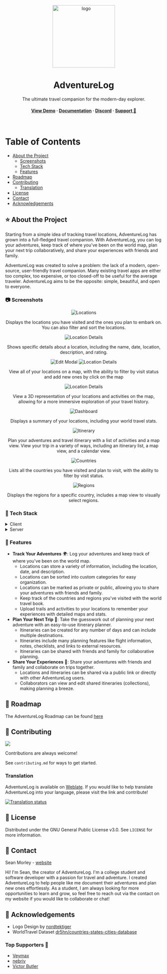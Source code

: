 <div align="center">

  <img src="brand/adventurelog.png" alt="logo" width="200" height="auto" />
  <h1>AdventureLog</h1>
  
  <p>
    The ultimate travel companion for the modern-day explorer.
  </p>
   
<h4>
    <a href="https://demo.adventurelog.app">View Demo</a>
  <span> · </span>
    <a href="https://adventurelog.app">Documentation</a>
  <span> · </span>
    <a href="https://discord.gg/wRbQ9Egr8C">Discord</a>
  <span> · </span>
    <a href="https://buymeacoffee.com/seanmorley15">Support 💖</a>
  </h4>
</div>

<br />

<!-- Table of Contents -->

# Table of Contents

- [About the Project](#-about-the-project)
  - [Screenshots](#-screenshots)
  - [Tech Stack](#-tech-stack)
  - [Features](#-features)
- [Roadmap](#-roadmap)
- [Contributing](#-contributing)
  - [Translation](#-translation)
- [License](#-license)
- [Contact](#-contact)
- [Acknowledgements](#-acknowledgements)

<!-- About the Project -->

## ⭐ About the Project

Starting from a simple idea of tracking travel locations, AdventureLog has grown into a full-fledged travel companion. With AdventureLog, you can log your adventures, keep track of where you've been on the world map, plan your next trip collaboratively, and share your experiences with friends and family.

AdventureLog was created to solve a problem: the lack of a modern, open-source, user-friendly travel companion. Many existing travel apps are either too complex, too expensive, or too closed-off to be useful for the average traveler. AdventureLog aims to be the opposite: simple, beautiful, and open to everyone.

<!-- Screenshots -->

### 📷 Screenshots

<div align="center"> 
  <img src="./brand/screenshots/adventures.png" alt="Locations" />
  <p>Displays the locations you have visited and the ones you plan to embark on. You can also filter and sort the locations.</p>
  <img src="./brand/screenshots/details.png" alt="Location Details" />
  <p>Shows specific details about a location, including the name, date, location, description, and rating.</p>
  <img src="./brand/screenshots/edit.png" alt="Edit Modal" />
  <img src="./brand/screenshots/map.png" alt="Location Details" />
  <p>View all of your locations on a map, with the ability to filter by visit status and add new ones by click on the map</p>
  <img src="./brand/screenshots/map-satellite.png" alt="Location Details" />
  <p>View a 3D representation of your locations and activities on the map, allowing for a more immersive exploration of your travel history.</p>
  <img src="./brand/screenshots/dashboard.png" alt="Dashboard" />
  <p>Displays a summary of your locations, including your world travel stats.</p>
  <img src="./brand/screenshots/itinerary.png" alt="Itinerary" />
  <p>Plan your adventures and travel itinerary with a list of activities and a map view. View your trip in a variety of ways, including an itinerary list, a map view, and a calendar view.</p>
  <img src="./brand/screenshots/countries.png" alt="Countries" />
  <p>Lists all the countries you have visited and plan to visit, with the ability to filter by visit status.</p>
  <img src="./brand/screenshots/regions.png" alt="Regions" />
  <p>Displays the regions for a specific country, includes a map view to visually select regions.</p>
</div>

<!-- TechStack -->

### 🚀 Tech Stack

<details>
  <summary>Client</summary>
  <ul>
    <li><a href="https://svelte.dev/">SvelteKit</a></li>
    <li><a href="https://tailwindcss.com/">TailwindCSS</a></li>
    <li><a href="https://daisyui.com/">DaisyUI</a></li>
    <li><a href="https://github.com/dimfeld/svelte-maplibre/">Svelte MapLibre</a></li>
  </ul>
</details>

<details>
  <summary>Server</summary>
  <ul>
    <li><a href="https://www.djangoproject.com/">Django</a></li>
    <li><a href="https://postgis.net/">PostGIS</a></li>
    <li><a href="https://www.django-rest-framework.org/">Django REST Framework</a></li>
    <li><a href="https://allauth.org/">AllAuth</a></li>
  </ul>
</details>
<!-- Features -->

### 🎯 Features

- **Track Your Adventures** 🌍: Log your adventures and keep track of where you've been on the world map.
  - Locations can store a variety of information, including the location, date, and description.
  - Locations can be sorted into custom categories for easy organization.
  - Locations can be marked as private or public, allowing you to share your adventures with friends and family.
  - Keep track of the countries and regions you've visited with the world travel book.
  - Upload trails and activities to your locations to remember your experiences with detailed maps and stats.
- **Plan Your Next Trip** 📃: Take the guesswork out of planning your next adventure with an easy-to-use itinerary planner.
  - Itineraries can be created for any number of days and can include multiple destinations.
  - Itineraries include many planning features like flight information, notes, checklists, and links to external resources.
  - Itineraries can be shared with friends and family for collaborative planning.
- **Share Your Experiences** 📸: Share your adventures with friends and family and collaborate on trips together.
  - Locations and itineraries can be shared via a public link or directly with other AdventureLog users.
  - Collaborators can view and edit shared itineraries (collections), making planning a breeze.

<!-- Roadmap -->

## 🧭 Roadmap

The AdventureLog Roadmap can be found [here](https://github.com/users/seanmorley15/projects/5)

<!-- Contributing -->

## 👋 Contributing

<a href="https://github.com/seanmorley15/AdventureLog/graphs/contributors">
  <img src="https://contrib.rocks/image?repo=seanmorley15/AdventureLog" />
</a>

Contributions are always welcome!

See `contributing.md` for ways to get started.

### Translation

AdventureLog is available on [Weblate](https://hosted.weblate.org/projects/adventurelog/). If you would like to help translate AdventureLog into your language, please visit the link and contribute!

<a href="https://hosted.weblate.org/engage/adventurelog/">
<img src="https://hosted.weblate.org/widget/adventurelog/multi-auto.svg" alt="Translation status" />
</a>

<!-- License -->

## 📃 License

Distributed under the GNU General Public License v3.0. See `LICENSE` for more information.

<!-- Contact -->

## 🤝 Contact

Sean Morley - [website](https://seanmorley.com)

Hi! I'm Sean, the creator of AdventureLog. I'm a college student and software developer with a passion for travel and adventure. I created AdventureLog to help people like me document their adventures and plan new ones effortlessly. As a student, I am always looking for more opportunities to learn and grow, so feel free to reach out via the contact on my website if you would like to collaborate or chat!

<!-- Acknowledgments -->

## 💎 Acknowledgements

- Logo Design by [nordtektiger](https://github.com/nordtektiger)
- WorldTravel Dataset [dr5hn/countries-states-cities-database](https://github.com/dr5hn/countries-states-cities-database)

### Top Supporters 💖

- [Veymax](https://x.com/veymax)
- [nebriv](https://github.com/nebriv)
- [Victor Butler](https://x.com/victor_butler) 
